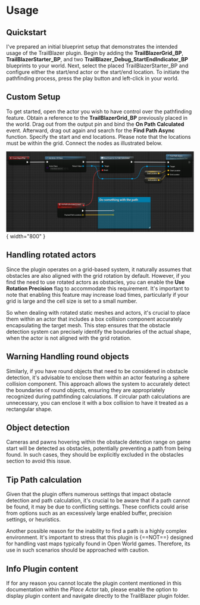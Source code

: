 # Usage

## Quickstart

I've prepared an initial blueprint setup that demonstrates the intended usage of the TrailBlazer plugin. Begin by adding the **TrailBlazerGrid_BP**, **TrailBlazerStarter_BP**, and two **TrailBlazer_Debug_StartEndIndicator_BP** blueprints to your world. Next, select the placed TrailBlazerStarter_BP and configure either the start/end actor or the start/end location. To initiate the pathfinding process, press the play button and left-click in your world.

## Custom Setup

To get started, open the actor you wish to have control over the pathfinding feature. Obtain a reference to the **TrailBlazerGrid_BP** previously placed in the world. Drag out from the output pin and bind the **On Path Calculated** event. Afterward, drag out again and search for the **Find Path Async** function.
Specify the start and end locations. Please note that the locations must be within the grid.
Connect the nodes as illustrated below.

![Get Path Locations](../assets/images/trail-blazer/custom-setup-1.PNG){ width="800" }

## Handling rotated actors

Since the plugin operates on a grid-based system, it naturally assumes that obstacles are also aligned with the grid rotation by default. However, if you find the need to use rotated actors as obstacles, you can enable the **Use Rotation Precision** flag to accommodate this requirement. It's important to note that enabling this feature may increase load times, particularly if your grid is large and the cell size is set to a small number.

So when dealing with rotated static meshes and actors, it's crucial to place them within an actor that includes a box collision component accurately encapsulating the target mesh. This step ensures that the obstacle detection system can precisely identify the boundaries of the actual shape, when the actor is not aligned with the grid rotation.

## Warning Handling round objects

Similarly, if you have round objects that need to be considered in obstacle detection, it's advisable to enclose them within an actor featuring a sphere collision component. This approach allows the system to accurately detect the boundaries of round objects, ensuring they are appropriately recognized during pathfinding calculations. If circular path calculations are unnecessary, you can enclose it with a box collision to have it treated as a rectangular shape.

## Object detection

Cameras and pawns hovering within the obstacle detection range on game start will be detected as obstacles, potentially preventing a path from being found. In such cases, they should be explicitly excluded in the obstacles section to avoid this issue.

## Tip Path calculation

Given that the plugin offers numerous settings that impact obstacle detection and path calculation, it's crucial to be aware that if a path cannot be found, it may be due to conflicting settings.  These conflicts could arise from options such as an excessively large enabled buffer, precision settings, or heuristics.

Another possible reason for the inability to find a path is a highly complex environment. It's important to stress that this plugin is {==NOT==} designed for handling vast maps typically found in Open World games. Therefore, its use in such scenarios should be approached with caution.

## Info Plugin content

If for any reason you cannot locate the plugin content mentioned in this documentation within the _Place Actor_ tab, please enable the option to display plugin content and navigate directly to the TrailBlazer plugin folder.
